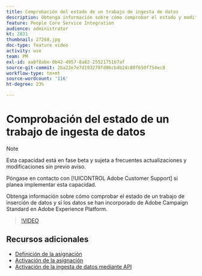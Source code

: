```yaml
---
title: Comprobación del estado de un trabajo de ingesta de datos
description: Obtenga información sobre cómo comprobar el estado y modificar la asignación de datos.
feature: People Core Service Integration
audience: administrator
kt: 2831
thumbnail: 27268.jpg
doc-type: feature video
activity: use
team: PM
exl-id: aa0f8abe-0b42-4957-8a82-25521751b7af
source-git-commit: 2ba22e7e7d193278fd06cb4b2dc80f650f754ec8
workflow-type: tm+mt
source-wordcount: '116'
ht-degree: 23%

---
```


# Comprobación del estado de un trabajo de ingesta de datos

>[!NOTE]
>
>Esta capacidad está en fase beta y sujeta a frecuentes actualizaciones y modificaciones sin previo aviso.
>
>Póngase en contacto con [!UICONTROL Adobe Customer Support] si planea implementar esta capacidad.

Obtenga información sobre cómo comprobar el estado de un trabajo de inserción de datos y si los datos se han incorporado de Adobe Campaign Standard en Adobe Experience Platform.

>[!VIDEO](https://video.tv.adobe.com/v/27268?quality=12)

## Recursos adicionales

* [Definición de la asignación](https://experienceleague.adobe.com/docs/campaign-standard/using/integrating-with-adobe-cloud/adobe-experience-platform/data-connector/aep-mapping-definition.html)
* [Activación de la asignación](https://experienceleague.adobe.com/docs/campaign-standard/using/integrating-with-adobe-cloud/adobe-experience-platform/data-connector/aep-mapping-activation.html)
* [Activación de la ingesta de datos mediante API](https://experienceleague.adobe.com/docs/campaign-standard/using/integrating-with-adobe-cloud/adobe-experience-platform/data-connector/aep-triggering-data-ingestion.html)
